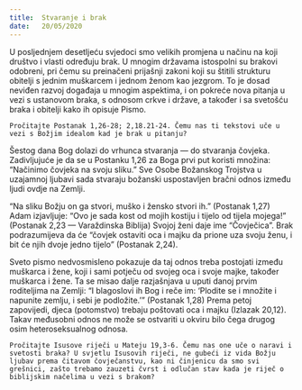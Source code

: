 ```yaml
---
title:  Stvaranje i brak
date:   20/05/2020
---
```


U posljednjem desetljeću svjedoci smo velikih promjena u načinu na koji društvo i vlasti određuju brak. U mnogim državama istospolni su brakovi odobreni, pri čemu su preinačeni prijašnji zakoni koji su štitili strukturu obitelji s jednim muškarcem i jednom ženom kao jezgrom. To je dosad neviđen razvoj događaja u mnogim aspektima, i on pokreće nova pitanja u vezi s ustanovom braka, s odnosom crkve i države, a također i sa svetošću braka i obitelji kako ih opisuje Pismo.

`Pročitajte Postanak 1,26-28; 2,18.21-24. Čemu nas ti tekstovi uče u vezi s Božjim idealom kad je brak u pitanju?`

Šestog dana Bog dolazi do vrhunca stvaranja — do stvaranja čovjeka. Zadivljujuće je da se u Postanku 1,26 za Boga prvi put koristi množina: “Načinimo čovjeka na svoju sliku.” Sve Osobe Božanskog Trojstva u uzajamnoj ljubavi sada stvaraju božanski uspostavljen bračni odnos između ljudi ovdje na Zemlji.

“Na sliku Božju on ga stvori, muško i žensko stvori ih.” (Postanak 1,27) Adam izjavljuje: “Ovo je sada kost od mojih kostiju i tijelo od tijela mojega!” (Postanak 2,23 — Varaždinska Biblija) Svojoj ženi daje ime “Čovječica”. Brak podrazumijeva da će “čovjek ostaviti oca i majku da prione uza svoju ženu, i bit će njih dvoje jedno tijelo” (Postanak 2,24).

Sveto pismo nedvosmisleno pokazuje da taj odnos treba postojati između muškarca i žene, koji i sami potječu od svojeg oca i svoje majke, također muškarca i žene. Ta se misao dalje razjašnjava u uputi danoj prvim roditeljima na Zemlji: “I blagoslovi ih Bog i reče im: ‘Plodite se i množite i napunite zemlju, i sebi je podložite.’” (Postanak 1,28) Prema petoj zapovijedi, djeca (potomstvo) trebaju poštovati oca i majku (Izlazak 20,12). Takav međusobni odnos ne može se ostvariti u okviru bilo čega drugog osim heteroseksualnog odnosa.

`Pročitajte Isusove riječi u Mateju 19,3-6. Čemu nas one uče o naravi i svetosti braka? U svjetlu Isusovih riječi, ne gubeći iz vida Božju ljubav prema čitavom čovječanstvu, kao ni činjenicu da smo svi grešnici, zašto trebamo zauzeti čvrst i odlučan stav kada je riječ o biblijskim načelima u vezi s brakom?`
